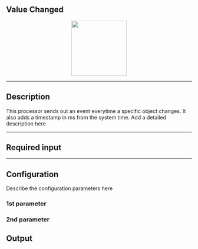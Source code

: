 ## Value Changed

<p align="center"> 
    <img src="icon.png" width="150px;"/>
</p>

***

## Description

This processor sends out an event everytime a specific object changes. It also adds a timestamp in ms from the system time.
Add a detailed description here

***

## Required input


***

## Configuration

Describe the configuration parameters here

### 1st parameter


### 2nd parameter

## Output